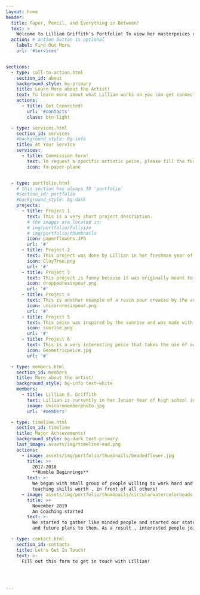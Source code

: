```yaml
---
layout: home
header:
  title: Paper, Pencil, and Everything in Between!
  text: >
    Welcome to Lillian Griffith's Portfolio! To view her masterpeices click on the button below and let's get started!
  action: # action button is optional
    label: Find Out More
    url: '#services'


sections:
  - type: call-to-action.html
    section_id: about
    background_style: bg-primary
    title: Learn More about the Artist!
    text: To learn more about what Lillian works on you can get connected with her, or fill out one of our forms! To get connected, please click the button below!
    actions:
      - title: Get Connected!
        url: '#contacts'
        class: btn-light

  - type: services.html
    section_id: services
    #background_style: bg-info
    title: At Your Service
    services:
      - title: Commission Form!
        text: To request a specific artistic peice, please fill the form at the bottom of the page!
        icon: fa-paper-plane


  - type: portfolio.html
    # this section has always ID 'portfolio'
    #section_id: portfolio
    #background_style: bg-dark
    projects:
      - title: Project 1
        text: This is a very short project description.
        # the images are located in:
        # img/portfolio/fullsize
        # img/portfolio/thumbnails
        icon: paperflowers.JPG
        url: '#'
      - title: Project 2
        text: This project was done by Lillian in her freshman year of high school. The leaves of the tree are actually clay peices shaped into small coils of different sizes. 
        icon: ClayTree.png
        url: '#'
      - title: Project 3
        text: This project is funny because it was originally meant to be a resin pour, but the artist dropped it on the ground by mistake. The result is an interesting new take on a resin pour.
        icon: droppedresinpour.png
        url: '#'
      - title: Project 4
        text: This is another example of a resin pour created by the artist with a more whimsical feel to it.
        icon: unicornresinpour.png
        url: '#'
      - title: Project 5
        text: This peice was inspired by the sunrise and was made with mosaic stones and paint to give it a more shiny appearance and to filter light in a interesting way.
        icon: sunrise.png
        url: '#'
      - title: Project 6
        text: This is a very interesting peice that takes the use of acrylic paint and paper, that was coiled in a very abstract and fun way.There is a lot of intricate work with the paper that catches the eye very easily. 
        icon: Geometricpeice.jpg
        url: '#'

  - type: members.html
    section_id: members
    title: More about the artist!
    background_style: bg-info text-white
    members:
      - title: Lillian E. Griffith
        text: Lillian is currently in her Junior Year of high school in a small town called Williamsport. She is heavily involved with her art classes and maintains a wonderful GPA. She is involved in not only her art program but also the music program. She is in a select chamber group for choir, she is in the color guard of the marching band, she participates in the musical every year, and she holds leadership positions throughout all of those for example being secretary of the choir. She is dedicated to her artistic pursuits with outside lessons to allow her to learn new techniques, but she also does a lot on her own. The peices that you will see throughout this website are her own unique works and they are founded through her own stylistic choices and ideas. She has a lot of unique perspectives to share with the world and all the talent to go with it.
        image: Unicornmemberphoto.jpg
        url: '#members'

  - type: timeline.html
    section_id: timeline
    title: Major Achievements!
    background_style: bg-dark text-primary
    last_image: assets/img/timeline-end.png
    actions:
      - image: assets/img/portfolio/thumbnails/beadedflower.jpg
        title: >+
          2017-2018
          **Humble Beginnings**
        text: >-
          We begun with small group of people willing to work hard and make our
          teaching skills worth , in front of all others!
      - image: assets/img/portfolio/thumbnails/circularwatercolorbeads.jpg
        title: >+
          November 2019
          An Coaching started
        text: >-
          We started to gather like minded people and started our stategies
          and future plans to them. As a result , interested people joined us!

  - type: contact.html
    section_id: contacts
    title: Let's Get In Touch!
    text: >-
      Fill out this form to get in touch with Lillian!


  

---
```

